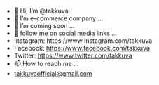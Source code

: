 - 👋 Hi, I’m @takkuva
- 👀 I’m e-commerce company ...
- 🌱 I’m coming soon ...
- 💞️ follow me on social media links ...
- Instagram: https://www instagram.com/takkuva
- Facebook: https://www.facebook.com/takkuva
- Twitter: https://www.twitter.com/takkuva
- 📫 How to reach me ...
- takkuvaofficial@gmail.com
<!---
takkuva/takkuva is a ✨ special ✨ repository because its `README.md` (this file) appears on your GitHub profile.
You can click the Preview link to take a look at your changes.
--->

